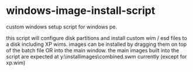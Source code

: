 # windows-image-install-script
custom windows setup script for windows pe.

this script will configure disk partitions and install custom wim / esd files to a disk including XP wims.
images can be installed by dragging them on top of the batch file OR into the main window.
the main images built into the script are expected at y:\installimages\combined.swm currently (except for xp.wim)
